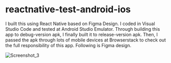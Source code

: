 # reactnative-test-android-ios
I built this using React Native based on Figma Design.
I coded in Visual Studio Code and tested at Android Studio Emulator.
Through building this app to debug-version apk, I finally built it to release-version apk.
Then, I passed the apk through lots of mobile devices at Browserstack to check out the full responsibility of this app.
Following is Figma design.

![Screenshot_3](https://user-images.githubusercontent.com/101833474/194223915-39fa35bc-8848-44a8-8576-18c7def05627.png)

